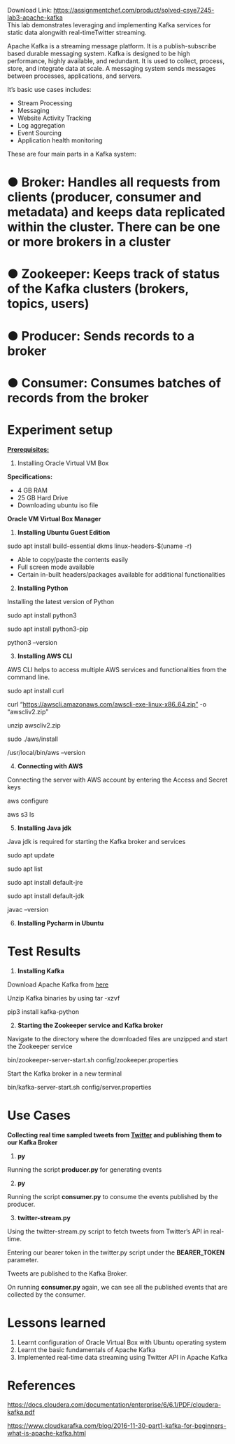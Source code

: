 Download Link: https://assignmentchef.com/product/solved-csye7245-lab3-apache-kafka
<br>
This lab demonstrates leveraging and implementing Kafka services for static data alongwith  real-timeTwitter streaming.

Apache Kafka is a streaming message platform. It is a publish-subscribe based durable messaging system. Kafka is designed to be high performance, highly available, and redundant. It is used to collect, process, store, and integrate data at scale. A messaging system sends messages between processes, applications, and servers.

It’s basic use cases includes:

<ul>

 <li>Stream Processing</li>

 <li>Messaging</li>

 <li>Website Activity Tracking</li>

 <li>Log aggregation</li>

 <li>Event Sourcing</li>

 <li>Application health monitoring</li>

</ul>




These are four main parts in a Kafka system:

<h1>●     <strong>Broker</strong>: Handles all requests from clients (producer, consumer and metadata) and keeps data replicated within the cluster. There can be one or more brokers in a cluster</h1>

<h1>●     <strong>Zookeeper</strong>: Keeps track of status of the Kafka clusters (brokers, topics, users)</h1>

<h1>●     <strong>Producer</strong>: Sends records to a broker</h1>

<h1>●     <strong>Consumer</strong>: Consumes batches of records from the broker</h1>

<h1>Experiment setup</h1>




<strong><u>Prerequisites:</u></strong>




<ol>

 <li>Installing Oracle Virtual VM Box</li>

</ol>




<strong>Specifications: </strong>

<ul>

 <li>4 GB RAM</li>

 <li>25 GB Hard Drive</li>

 <li>Downloading ubuntu iso file</li>

</ul>




<strong>Oracle VM Virtual Box Manager</strong>




<ol>

 <li><strong>Installing Ubuntu Guest Edition</strong></li>

</ol>




sudo apt install build-essential dkms linux-headers-$(uname -r)




<ul>

 <li>Able to copy/paste the contents easily</li>

 <li>Full screen mode available</li>

 <li>Certain in-built headers/packages available for additional functionalities</li>

</ul>







<ol start="2">

 <li><strong>Installing Python</strong></li>

</ol>

<strong> </strong>

Installing the latest version of Python




sudo apt install python3




sudo apt install python3-pip




python3 –version










<ol start="3">

 <li><strong>Installing AWS CLI</strong></li>

</ol>

<strong> </strong>

AWS CLI helps to access multiple AWS services and functionalities from the command line.




sudo apt install curl




curl “https://awscli.amazonaws.com/awscli-exe-linux-x86_64.zip” -o “awscliv2.zip”




unzip awscliv2.zip




sudo ./aws/install




/usr/local/bin/aws –version










<ol start="4">

 <li><strong>Connecting with AWS</strong></li>

</ol>

<strong> </strong>

Connecting the server with AWS account by entering the Access and Secret keys




aws configure




aws s3 ls

<strong> </strong>




<strong> </strong>

<strong> </strong>

<ol start="5">

 <li><strong>Installing Java jdk</strong></li>

</ol>

<strong> </strong>

Java jdk is required for starting the Kafka broker and services

<strong> </strong>

sudo apt update




sudo apt list




sudo apt install default-jre




sudo apt install default-jdk




javac –version




<strong> </strong>

<ol start="6">

 <li><strong>Installing Pycharm in Ubuntu</strong></li>

</ol>

<strong> </strong>

<h1>Test Results</h1>

<strong> </strong>

<ol>

 <li><strong>Installing Kafka</strong></li>

</ol>

<strong> </strong>

Download Apache Kafka from <a href="https://kafka.apache.org/downloads">here </a>

<strong> </strong>

Unzip Kafka binaries by using  tar -xzvf




pip3 install kafka-python




<strong> </strong>

<ol start="2">

 <li><strong>Starting the Zookeeper service and Kafka broker</strong></li>

</ol>

<strong> </strong>

Navigate to the directory where the downloaded files are unzipped and start the Zookeeper service

bin/zookeeper-server-start.sh config/zookeeper.properties

Start the Kafka broker in a new terminal

bin/kafka-server-start.sh config/server.properties

<strong> </strong>

<h1>Use Cases</h1>




<strong>Collecting real time sampled tweets from </strong><a href="https://github.com/holladileep/CSYE7245-Spring2021-Labs/blob/main/kafka/twitter.com"><strong>Twitter</strong></a><strong> and publishing them to our Kafka Broker</strong>

<strong> </strong>

<strong> </strong>

<ol>

 <li><strong>py</strong></li>

</ol>

<strong> </strong>

Running the script <strong>producer.py</strong> for generating events

<strong> </strong>

<strong> </strong>

<ol start="2">

 <li><strong>py</strong></li>

</ol>

<strong> </strong>

<strong>    </strong>Running the script <strong>consumer.py</strong> to consume the events published by the producer.

<strong> </strong>

<strong> </strong>

<strong> </strong>

<strong> </strong>

<strong> </strong>

<strong> </strong>

<strong> </strong>

<strong> </strong>

<strong> </strong>

<strong> </strong>

<ol start="3">

 <li><strong>twitter-stream.py</strong></li>

</ol>

<strong> </strong>

Using the twitter-stream.py script to  fetch tweets from Twitter’s API in real-time.

<strong> </strong>

<strong> </strong>

<strong> </strong>

<strong> </strong>

<strong> </strong>

<strong> </strong>

Entering our bearer token in the twitter.py script under the <strong>BEARER_TOKEN </strong>parameter.

<strong> </strong>

Tweets are published to the Kafka Broker.

<strong> </strong>




On running <strong>consumer.py </strong>again, we can see all the published events that are collected by the consumer.

<strong> </strong>

<strong> </strong>

<strong> </strong>

<h1>Lessons learned</h1>




<ol>

 <li>Learnt configuration of Oracle Virtual Box with Ubuntu operating system</li>

 <li>Learnt the basic fundamentals of Apache Kafka</li>

 <li>Implemented real-time data streaming using Twitter API in Apache Kafka</li>

</ol>




<h1> References</h1>




<a href="https://docs.cloudera.com/documentation/enterprise/6/6.1/PDF/cloudera-kafka.pdf">https://docs.cloudera.com/documentation/enterprise/6/6.1/PDF/cloudera-kafka.pdf</a>




<a href="https://www.cloudkarafka.com/blog/2016-11-30-part1-kafka-for-beginners-what-is-apache-kafka.html">https://www.cloudkarafka.com/blog/2016-11-30-part1-kafka-for-beginners-what-is-apache-kafka.html</a>